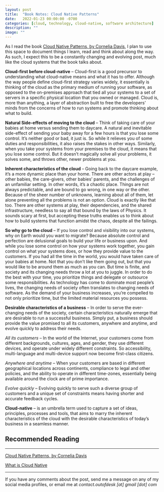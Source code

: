 ```yaml
---
layout: post
title:  "Book Notes: Cloud Native Patterns"
date:   2022-01-23 00:00:00 -0700
categories: [cloud, technology, cloud-native, software architecture]
description: ""
image: ""
---
```


As I read the book [Cloud Native Patterns, by Cornelia Davis](https://www.manning.com/books/cloud-native-patterns), I plan to use this space to document things I learn, read and think about along the way. As such, I expect this to be a constantly changing and evolving post, much like the cloud systems that the book talks about.

**Cloud-first before cloud-native** – Cloud-first is a good precursor to understanding what cloud-native means and what it has to offer. Although the way people define cloud-first strategy varies widely, it essentially is thinking of the cloud as the primary medium of running your software, as opposed to the on-premises approach that tied all your systems to a set of servers in a specific physical location that you owned or managed. Cloud is, more than anything, a layer of abstraction built to free the developers’ minds from the concerns of how to run systems and promote thinking about what to build.

**Natural Side-effects of moving to the cloud** – Think of taking care of your babies at home versus sending them to daycare. A natural and inevitable side-effect of sending your baby away for a few hours is that you lose some control. It’s neither good or bad, it just is. So while it relieves you of some duties and responsibilities, it also raises the stakes in other ways. Similarly, when you take your systems from your premises to the cloud, it means that you lose some control. But it doesn’t magically solve all your problems, it solves some, and throws other, newer problems at you.

**Inherent characteristics of the cloud** – Going back to the daycare example, it’s a more dynamic place than your home. There are other actors at play – other babies, the care-givers, other babies’ parents, and the challenges of an unfamiliar setting. In other words, it’s a chaotic place. Things are not always predictable, and are bound to go wrong, in one way or the other. Because of the sheer number of unknowns, learning about all of them, let alone preventing all the problems is not an option. Cloud is exactly like that too. There are other systems at play, their dependencies, and the shared infrastructure, needless to say all that bound by the laws of Physics. It sounds scary at first, but accepting these truths enables us to think about how to build systems that function amidst the chaos, despite all the failings.

**So why go to the cloud** – If you lose control and visibility into our systems, why on Earth would you want to migrate? Because absolute control and perfection are delusional goals to build your life or business upon. And while you lose some control on how your systems work together, you gain control on what your systems does, or how they provide value to the customers. If you had all the time in the world, you would have taken care of your babies at home. Not that you don’t like them going out, but that you would like to be around them as much as you can. But time is finite, and society and its changing needs throw a lot at you to juggle. In order to do the best with your time, you prioritize things and delegate or outsource some responsibilities. As technology has come to dominate most people’s lives, the changing needs of society often translates to changing needs of software. As the demand of your business increases, you’re compelled to not only prioritize time, but the limited material resources you possess.

**Desirable characteristics of a business** – In order to serve the ever-changing needs of the society, certain characteristics naturally emerge that are desirable to run a successful business. Simply put, a business should provide the value promised to all its customers, anywhere and anytime, and evolve quickly to address their needs.

*All its customers* – In the world of the Internet, your customers come from different backgrounds, cultures, ages, and gender, they use different devices, and operate under widely different constraints. So accessibility, multi-language and multi-device support now become first-class citizens.

*Anywhere and anytime* – When your customers are based in different geographical locations across continents, compliance to legal and other policies, and the ability to operate in different time-zones, essentially being available around the clock are of prime importance.

*Evolve quickly* – Evolving quickly to serve such a diverse group of customers and a unique set of constraints means having shorter and accurate feedback cycles.

**Cloud-native** – is an umbrella term used to capture a set of ideas, principles, processes and tools, that aims to marry the inherent characteristics of the cloud with the desirable characteristics of today’s business in a seamless manner.

## Recommended Reading
-----

[Cloud Native Patterns, by Cornelia Davis](https://www.manning.com/books/cloud-native-patterns)

[What is Cloud Native](https://docs.microsoft.com/en-us/dotnet/architecture/cloud-native/definition)

*****

If you have any comments about the post, send me a message on any of my social media profiles, or email me at *contact.outofdesk [at] gmail [dot] com*
